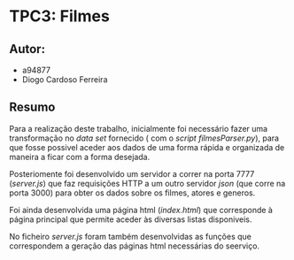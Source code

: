 # TPC3: Filmes

## Autor:
- a94877
- Diogo Cardoso Ferreira

## Resumo

Para a realização deste trabalho, inicialmente foi necessário fazer uma transformação no
*data set* fornecido ( com o *script filmesParser.py*), para que fosse possivel aceder aos dados 
de uma forma rápida e organizada de maneira a ficar com a forma desejada.

Posteriomente foi desenvolvido um servidor a correr na porta 7777 (*server.js*) que faz requisições HTTP
a um outro servidor *json* (que corre na porta 3000) para obter os dados sobre os filmes, atores e generos.

Foi ainda desenvolvida uma página html (*index.html*) que corresponde à página principal que permite aceder às diversas
listas disponiveis.

No ficheiro *server.js* foram também desenvolvidas as funções que correspondem a geração das
páginas html necessárias do seerviço.

